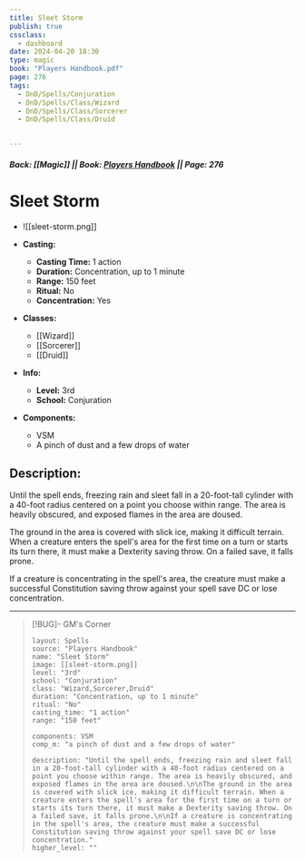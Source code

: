 ```yaml
---
title: Sleet Storm
publish: true
cssclass:
  - dashboard
date: 2024-04-20 18:30
type: magic
book: "Players Handbook.pdf"
page: 276
tags:
  - DnD/Spells/Conjuration
  - DnD/Spells/Class/Wizard
  - DnD/Spells/Class/Sorcerer
  - DnD/Spells/Class/Druid


---
```


##### Back: [[Magic]] || Book: [Players Handbook](https://drive.google.com/drive/folders/1O5bhpYizcIT5xxAoLOuzCRht_PVS7VSG?usp=sharing) || Page: 276

# Sleet Storm
- ![[sleet-storm.png]]
- **Casting:**
    - **Casting Time:** 1 action
    - **Duration:** Concentration, up to 1 minute
    - **Range:** 150 feet
    - **Ritual:** No
    - **Concentration:** Yes
- **Classes:**
    - [[Wizard]]
    - [[Sorcerer]]
    - [[Druid]]

- **Info:**
    - **Level:** 3rd
    - **School:** Conjuration
- **Components:**
    - VSM
    - A pinch of dust and a few drops of water

## Description:
Until the spell ends, freezing rain and sleet fall in a 20-foot-tall cylinder with a 40-foot radius centered on a point you choose within range. The area is heavily obscured, and exposed flames in the area are doused.

The ground in the area is covered with slick ice, making it difficult terrain. When a creature enters the spell's area for the first time on a turn or starts its turn there, it must make a Dexterity saving throw. On a failed save, it falls prone.

If a creature is concentrating in the spell's area, the creature must make a successful Constitution saving throw against your spell save DC or lose concentration.



---

> [!BUG]- GM's Corner
>
> ```statblock
> layout: Spells
> source: "Players Handbook"
> name: "Sleet Storm"
> image: [[sleet-storm.png]]
> level: "3rd"
> school: "Conjuration"
> class: "Wizard,Sorcerer,Druid"
> duration: "Concentration, up to 1 minute"
> ritual: "No"
> casting_time: "1 action"
> range: "150 feet"
>
> components: VSM
> comp_m: "a pinch of dust and a few drops of water"
>
> description: "Until the spell ends, freezing rain and sleet fall in a 20-foot-tall cylinder with a 40-foot radius centered on a point you choose within range. The area is heavily obscured, and exposed flames in the area are doused.\n\nThe ground in the area is covered with slick ice, making it difficult terrain. When a creature enters the spell's area for the first time on a turn or starts its turn there, it must make a Dexterity saving throw. On a failed save, it falls prone.\n\nIf a creature is concentrating in the spell's area, the creature must make a successful Constitution saving throw against your spell save DC or lose concentration."
> higher_level: ""
> ```
